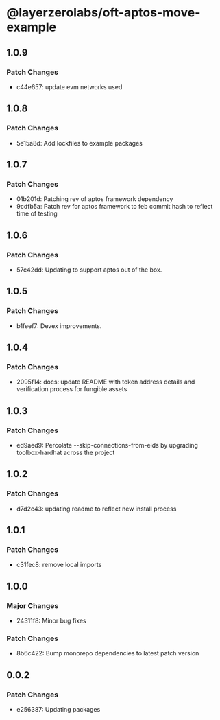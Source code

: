 # @layerzerolabs/oft-aptos-move-example

## 1.0.9

### Patch Changes

- c44e657: update evm networks used

## 1.0.8

### Patch Changes

- 5e15a8d: Add lockfiles to example packages

## 1.0.7

### Patch Changes

- 01b201d: Patching rev of aptos framework dependency
- 9cdfb5a: Patch rev for aptos framework to feb commit hash to reflect time of testing

## 1.0.6

### Patch Changes

- 57c42dd: Updating to support aptos out of the box.

## 1.0.5

### Patch Changes

- b1feef7: Devex improvements.

## 1.0.4

### Patch Changes

- 2095f14: docs: update README with token address details and verification process for fungible assets

## 1.0.3

### Patch Changes

- ed9aed9: Percolate --skip-connections-from-eids by upgrading toolbox-hardhat across the project

## 1.0.2

### Patch Changes

- d7d2c43: updating readme to reflect new install process

## 1.0.1

### Patch Changes

- c31fec8: remove local imports

## 1.0.0

### Major Changes

- 24311f8: Minor bug fixes

### Patch Changes

- 8b6c422: Bump monorepo dependencies to latest patch version

## 0.0.2

### Patch Changes

- e256387: Updating packages
